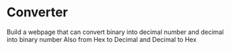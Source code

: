 # Converter

Build a webpage that can convert binary into decimal number and decimal into binary number
Also from Hex to Decimal and Decimal to Hex
